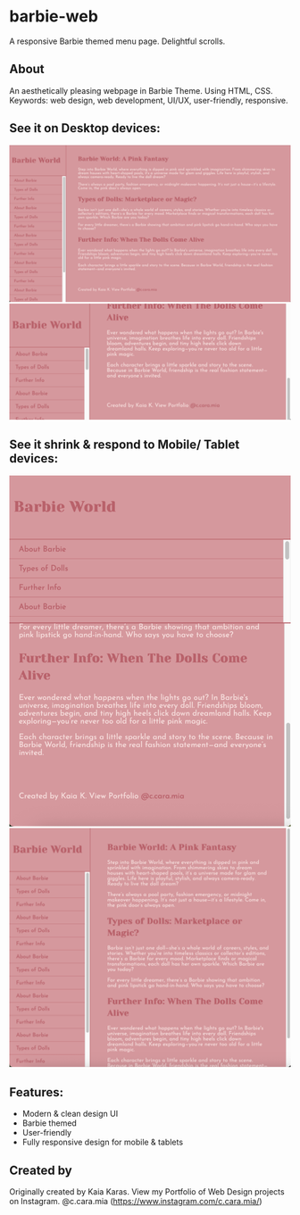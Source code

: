 # barbie-web
A responsive Barbie themed menu page. Delightful scrolls.

## About

An aesthetically pleasing webpage in Barbie Theme. Using HTML, CSS. Keywords: web design, web development, UI/UX, user-friendly, responsive.

## See it on Desktop devices:
![Preview png](https://github.com/Kaiakaras/barbie-web/blob/main/barbie-page/images/desktop.png)
![Preview png](https://github.com/Kaiakaras/barbie-web/blob/main/barbie-page/images/desktop-min.png)


## See it shrink & respond to Mobile/ Tablet devices:
![Preview png](https://github.com/Kaiakaras/barbie-web/blob/main/barbie-page/images/tablet.png)
![Preview png](https://github.com/Kaiakaras/barbie-web/blob/main/barbie-page/images/netbook.png)


## Features:
- Modern & clean design UI
- Barbie themed
- User-friendly
- Fully responsive design for mobile & tablets

## Created by
Originally created by Kaia Karas. View my Portfolio of Web Design projects on Instagram. @c.cara.mia (https://www.instagram.com/c.cara.mia/)
